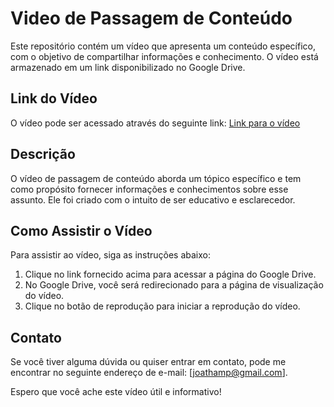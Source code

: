 # Video de Passagem de Conteúdo

Este repositório contém um vídeo que apresenta um conteúdo específico, com o objetivo de compartilhar informações e conhecimento. O vídeo está armazenado em um link disponibilizado no Google Drive. 

## Link do Vídeo

O vídeo pode ser acessado através do seguinte link: [Link para o vídeo](https://drive.google.com/file/d/1UvHtUPAgxzCMiWPGZwZZWjjKh9O_DC6M/view?usp=sharing)

## Descrição

O vídeo de passagem de conteúdo aborda um tópico específico e tem como propósito fornecer informações e conhecimentos sobre esse assunto. Ele foi criado com o intuito de ser educativo e esclarecedor.

## Como Assistir o Vídeo

Para assistir ao vídeo, siga as instruções abaixo:

1. Clique no link fornecido acima para acessar a página do Google Drive.
2. No Google Drive, você será redirecionado para a página de visualização do vídeo.
3. Clique no botão de reprodução para iniciar a reprodução do vídeo.


## Contato

Se você tiver alguma dúvida ou quiser entrar em contato, pode me encontrar no seguinte endereço de e-mail: [joathamp@gmail.com].

Espero que você ache este vídeo útil e informativo!
